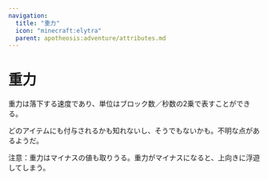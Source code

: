 ```yaml
---
navigation:
  title: "重力"
  icon: "minecraft:elytra"
  parent: apotheosis:adventure/attributes.md
---
```


# 重力

<Color id="blue">重力</Color>は落下する速度であり、単位はブロック数／秒数の2乗で表すことができる。

どのアイテムにも付与されるかも知れないし、そうでもないかも。不明な点があるようだ。

注意：重力はマイナスの値も取りうる。重力がマイナスになると、上向きに浮遊してしまう。

